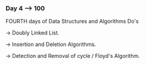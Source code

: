 ### Day 4 --> 100
FOURTH days of Data Structures and Algorithms
Do's

-> Doubly Linked List.

-> Insertion and Deletion Algorithms.

-> Detection and Removal of cycle / Floyd's Algorithm.

